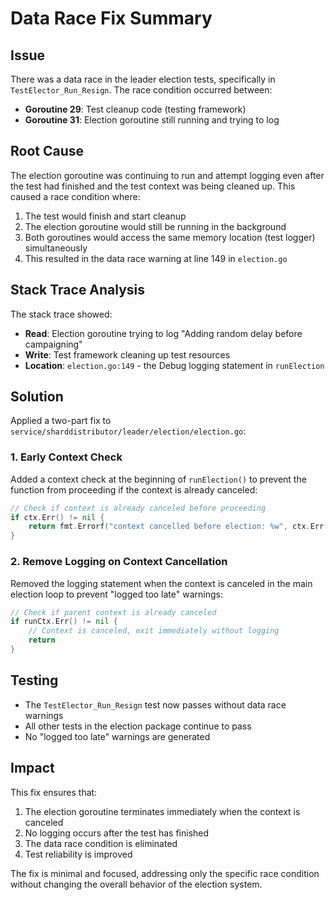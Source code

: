 # Data Race Fix Summary

## Issue
There was a data race in the leader election tests, specifically in `TestElector_Run_Resign`. The race condition occurred between:
- **Goroutine 29**: Test cleanup code (testing framework)
- **Goroutine 31**: Election goroutine still running and trying to log

## Root Cause
The election goroutine was continuing to run and attempt logging even after the test had finished and the test context was being cleaned up. This caused a race condition where:

1. The test would finish and start cleanup
2. The election goroutine would still be running in the background
3. Both goroutines would access the same memory location (test logger) simultaneously
4. This resulted in the data race warning at line 149 in `election.go`

## Stack Trace Analysis
The stack trace showed:
- **Read**: Election goroutine trying to log "Adding random delay before campaigning" 
- **Write**: Test framework cleaning up test resources
- **Location**: `election.go:149` - the Debug logging statement in `runElection`

## Solution
Applied a two-part fix to `service/sharddistributor/leader/election/election.go`:

### 1. Early Context Check
Added a context check at the beginning of `runElection()` to prevent the function from proceeding if the context is already canceled:

```go
// Check if context is already canceled before proceeding
if ctx.Err() != nil {
    return fmt.Errorf("context cancelled before election: %w", ctx.Err())
}
```

### 2. Remove Logging on Context Cancellation
Removed the logging statement when the context is canceled in the main election loop to prevent "logged too late" warnings:

```go
// Check if parent context is already canceled
if runCtx.Err() != nil {
    // Context is canceled, exit immediately without logging
    return
}
```

## Testing
- The `TestElector_Run_Resign` test now passes without data race warnings
- All other tests in the election package continue to pass
- No "logged too late" warnings are generated

## Impact
This fix ensures that:
1. The election goroutine terminates immediately when the context is canceled
2. No logging occurs after the test has finished
3. The data race condition is eliminated
4. Test reliability is improved

The fix is minimal and focused, addressing only the specific race condition without changing the overall behavior of the election system.